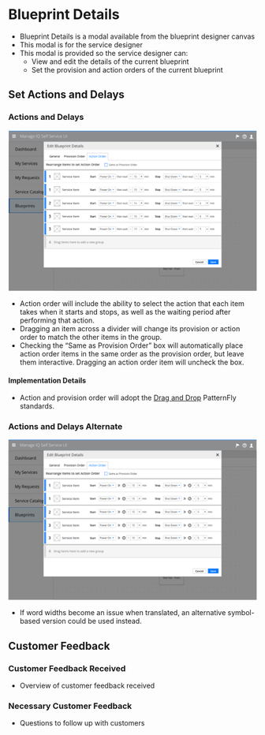 # Blueprint Details

- Blueprint Details is a modal available from the blueprint designer canvas
- This modal is for the service designer
- This modal is provided so the service designer can:
  - View and edit the details of the current blueprint
  - Set the provision and action orders of the current blueprint

## Set Actions and Delays

### Actions and Delays
![Image Title/Mockup Name](img/ActionsAndDelays-01.png)
  - Action order will include the ability to select the action that each item takes when it starts and stops, as well as the waiting period after performing that action.
  - Dragging an item across a divider will change its provision or action order to match the other items in the group.
  - Checking the “Same as Provision Order” box will automatically place action order items in the same order as the provision order, but leave them interactive. Dragging an action order item will uncheck the box.

#### Implementation Details
  - Action and provision order will adopt the [Drag and Drop](https://github.com/patternfly/patternfly-design/blob/master/pattern-library/forms-and-controls/drag-and-drop/design/design.md) PatternFly standards.

### Actions and Delays Alternate
![Image Title/Mockup Name](img/ActionsAndDelays-02.png)
  - If word widths become an issue when translated, an alternative symbol-based version could be used instead.

## Customer Feedback

### Customer Feedback Received
  - Overview of customer feedback received

### Necessary Customer Feedback
  - Questions to follow up with customers
